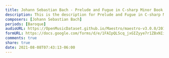 ```yaml
---
title: Johann Sebastian Bach - Prelude and Fugue in C-sharp Minor Book I BWV 849 (1)
description: This is the description for Prelude and Fugue in C-sharp Minor Book I BWV 849 by Johann Sebastian Bach
composers: [Johann Sebastian Bach]
periods: [Baroque]
audioURL: https://OpenMusicDataset.github.io/Maestro/maestro-v3.0.0/2018/MIDI-Unprocessed_Recital4_MID--AUDIO_04_R1_2018_wav--1.midi
formURL: https://docs.google.com/forms/d/e/1FAIpQLScq_jxGIZyye7r1ZBxNIiji4EKfxy6B9K2uwukcR2yP-RvX7g/viewform
comments: true
share: true
date: 2021-08-08T07:43:13-06:00
---
```


